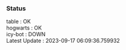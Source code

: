 ### Status


table : OK  
hogwarts : OK  
icy-bot : DOWN  
Latest Update : 2023-09-17 06:09:36.759932
